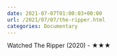 ```yaml
---
date: 2021-07-07T01:00:03+00:00
url: /2021/07/07/the-ripper.html
categories: Documentary
---
```

Watched The Ripper (2020) - ★★★




